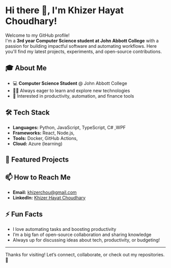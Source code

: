 # Hi there 👋, I'm Khizer Hayat Choudhary!

Welcome to my GitHub profile!  
I'm a **3rd year Computer Science student at John Abbott College** with a passion for building impactful software and automating workflows. Here you'll find my latest projects, experiments, and open-source contributions.

## 🎓 About Me

- 💻 **Computer Science Student** @ John Abbott College
- 🧑‍💻 Always eager to learn and explore new technologies
- 🚀 Interested in productivity, automation, and finance tools


## 🛠️ Tech Stack

- **Languages:** Python, JavaScript, TypeScript, C# ,WPF
- **Frameworks:** React, Node.js,
- **Tools:** Docker, GitHub Actions,
- **Cloud:**  Azure (learning)

## 🌟 Featured Projects


## 📫 How to Reach Me

- **Email:** khizerchou@gmail.com
- **LinkedIn:** [Khizer Hayat Choudhary](https://www.linkedin.com/in/khizerhayatchoudhary/](https://ca.linkedin.com/in/khizer-choudhary-022189336))

## ⚡ Fun Facts

- I love automating tasks and boosting productivity
- I’m a big fan of open-source collaboration and sharing knowledge
- Always up for discussing ideas about tech, productivity, or budgeting!

---

Thanks for visiting! Let’s connect, collaborate, or check out my repositories. 🚀
